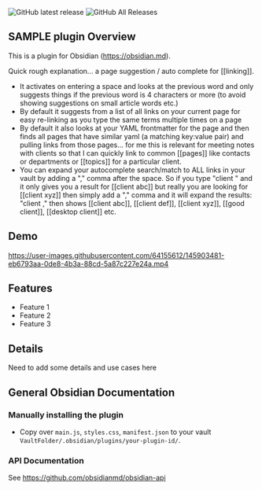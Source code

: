 ![GitHub latest release](https://img.shields.io/github/v/release/GitMurf/obsidian-page-link-autocomplete?style=for-the-badge&sort=semver)
![GitHub All Releases](https://img.shields.io/github/downloads/GitMurf/obsidian-page-link-autocomplete/total?style=for-the-badge)

## SAMPLE plugin Overview

This is a plugin for Obsidian (https://obsidian.md).

Quick rough explanation... a page suggestion / auto complete for [[linking]].

- It activates on entering a space and looks at the previous word and only suggests things if the previous word is 4 characters or more (to avoid showing suggestions on small article words etc.)
- By default it suggests from a list of all links on your current page for easy re-linking as you type the same terms multiple times on a page
- By default it also looks at your YAML frontmatter for the page and then finds all pages that have similar yaml (a matching key:value pair) and pulling links from those pages... for me this is relevant for meeting notes with clients so that I can quickly link to common [[pages]] like contacts or departments or [[topics]] for a particular client.
- You can expand your autocomplete search/match to ALL links in your vault by adding a "," comma after the space. So if you type "client " and it only gives you a result for [[client abc]] but really you are looking for [[client xyz]] then simply add a "," comma and it will expand the results: "client ," then shows [[client abc]], [[client def]], [[client xyz]], [[good client]], [[desktop client]] etc.

## Demo

https://user-images.githubusercontent.com/64155612/145903481-eb6793aa-0de8-4b3a-88cd-5a87c227e24a.mp4

## Features

- Feature 1
- Feature 2
- Feature 3

## Details

Need to add some details and use cases here

## General Obsidian Documentation

### Manually installing the plugin

- Copy over `main.js`, `styles.css`, `manifest.json` to your vault `VaultFolder/.obsidian/plugins/your-plugin-id/`.

### API Documentation

See https://github.com/obsidianmd/obsidian-api
